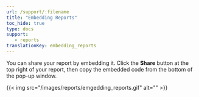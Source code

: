 ```yaml
---
url: /support/:filename
title: "Embedding Reports"
toc_hide: true
type: docs
support:
   - reports
translationKey: embedding_reports
---
```

You can share your report by embedding it. Click the **Share** button at the top right of your report, then copy the embedded code from the bottom of the pop-up window.

{{< img src="/images/reports/emgedding_reports.gif" alt="" >}}